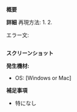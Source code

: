 **概要**
<!-- 壁を抜けるバグ -->

**詳細**
再現方法:
1. 
2. 

エラー文:
```

```

**スクリーンショット**
<!-- 見た目に関するエラーだったらスクショを撮って貼る -->

**発生機材:**
 - OS: [Windows or Mac]

**補足事項**

- 特になし
